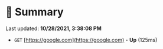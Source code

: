 # 📖 Summary
Last updated: **10/28/2021, 3:38:08 PM**

- `GET` [https://google.com](https://google.com) - **Up** (125ms)
